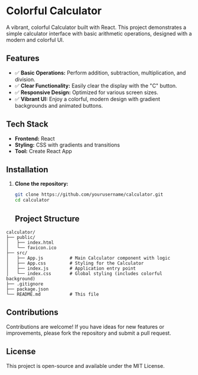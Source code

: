 # Colorful Calculator

A vibrant, colorful Calculator built with React. This project demonstrates a simple calculator interface with basic arithmetic operations, designed with a modern and colorful UI.

## Features

- ✅ **Basic Operations:** Perform addition, subtraction, multiplication, and division.
- ✅ **Clear Functionality:** Easily clear the display with the "C" button.
- ✅ **Responsive Design:** Optimized for various screen sizes.
- ✅ **Vibrant UI:** Enjoy a colorful, modern design with gradient backgrounds and animated buttons.

## Tech Stack

- **Frontend:** React
- **Styling:** CSS with gradients and transitions
- **Tool:** Create React App

## Installation

1. **Clone the repository:**
   ```sh
   git clone https://github.com/yourusername/calculator.git
   cd calculator
      ```
   ## Project Structure
```
calculator/
├── public/
│   ├── index.html
│   └── favicon.ico
├── src/
│   ├── App.js          # Main Calculator component with logic
│   ├── App.css         # Styling for the Calculator
│   ├── index.js        # Application entry point
│   └── index.css       # Global styling (includes colorful background)
├── .gitignore
├── package.json
└── README.md           # This file
```

## Contributions
Contributions are welcome! If you have ideas for new features or improvements, please fork the repository and submit a pull request.

## License
This project is open-source and available under the MIT License.



